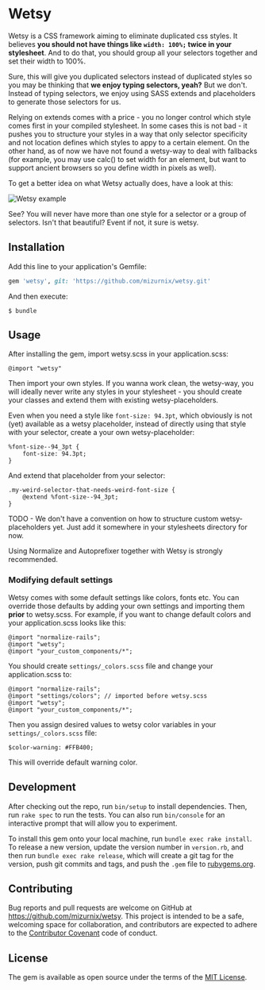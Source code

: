 # Wetsy

Wetsy is a CSS framework aiming to eliminate duplicated css styles. It believes **you should not have things like `width: 100%;` twice in your stylesheet**. And to do that, you should group all your selectors together and set their width to 100%.

Sure, this will give you duplicated selectors instead of duplicated styles so you may be thinking that **we enjoy typing selectors, yeah?** But we don't. Instead of typing selectors, we enjoy using SASS extends and placeholders to generate those selectors for us.

Relying on extends comes with a price - you no longer control which style comes first in your compiled stylesheet. In some cases this is not bad - it pushes you to structure your styles in a way that only selector specificity and not location defines which styles to appy to a certain element. On the other hand, as of now we have not found a wetsy-way to deal with fallbacks (for example, you may use calc() to set width for an element, but want to support ancient browsers so you define width in pixels as well).

To get a better idea on what Wetsy actually does, have a look at this:

![Wetsy example](https://i.snag.gy/iQOkh2.jpg)

See? You will never have more than one style for a selector or a group of selectors. Isn't that beautiful? Event if not, it sure is wetsy.

## Installation

Add this line to your application's Gemfile:

```ruby
gem 'wetsy', git: 'https://github.com/mizurnix/wetsy.git'
```

And then execute:

    $ bundle


## Usage

After installing the gem, import wetsy.scss in your application.scss:

    @import "wetsy"
        
Then import your own styles. If you wanna work clean, the wetsy-way, you will ideally never write any styles in your stylesheet - you should create your classes and extend them with existing wetsy-placeholders.

Even when you need a style like `font-size: 94.3pt`, which obviously is not (yet) available as a wetsy placeholder, instead of directly using that style with your selector, create a your own wetsy-placeholder:
    
    %font-size--94_3pt {
        font-size: 94.3pt;
    }

And extend that placeholder from your selector:

    .my-weird-selector-that-needs-weird-font-size {
        @extend %font-size--94_3pt;
    }

TODO - We don't have a convention on how to structure custom wetsy-placeholders yet. Just add it somewhere in your stylesheets directory for now.        

Using Normalize and Autoprefixer together with Wetsy is strongly recommended.

### Modifying default settings

Wetsy comes with some default settings like colors, fonts etc. You can override those defaults by adding your own settings and importing them **prior** to wetsy.scss. For example, if you want to change default colors and your application.scss looks like this:

    @import "normalize-rails";
    @import "wetsy";
    @import "your_custom_components/*";
    
You should create `settings/_colors.scss` file and change your application.scss to:

    @import "normalize-rails";
    @import "settings/colors"; // imported before wetsy.scss
    @import "wetsy";
    @import "your_custom_components/*";
    
Then you assign desired values to wetsy color variables in your `settings/_colors.scss` file:

    $color-warning: #FFB400;
    
This will override default warning color.    

## Development

After checking out the repo, run `bin/setup` to install dependencies. Then, run `rake spec` to run the tests. You can also run `bin/console` for an interactive prompt that will allow you to experiment.

To install this gem onto your local machine, run `bundle exec rake install`. To release a new version, update the version number in `version.rb`, and then run `bundle exec rake release`, which will create a git tag for the version, push git commits and tags, and push the `.gem` file to [rubygems.org](https://rubygems.org).

## Contributing

Bug reports and pull requests are welcome on GitHub at https://github.com/mizurnix/wetsy. This project is intended to be a safe, welcoming space for collaboration, and contributors are expected to adhere to the [Contributor Covenant](http://contributor-covenant.org) code of conduct.


## License

The gem is available as open source under the terms of the [MIT License](http://opensource.org/licenses/MIT).

